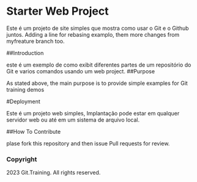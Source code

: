 # Starter Web Project

Este é um projeto de site simples que mostra como usar o Git e o Github juntos.
Adding a line for rebasing examplo, them more changes from myfreature branch too.

##Introduction

este é um exemplo de como exibit diferentes partes de um repositório do Git e varios comandos usando um web project.
##Purpose

As stated above, the main purpose is to provide simple examples for Git training demos

#Deployment

Este é um projeto web simples, Implantação pode estar em qualquer servidor web ou até em um sistema de arquivo local.

##How To Contribute

plase fork this repository and then issue Pull requests for review.

### Copyright

2023 Git.Training. All rights reserved.